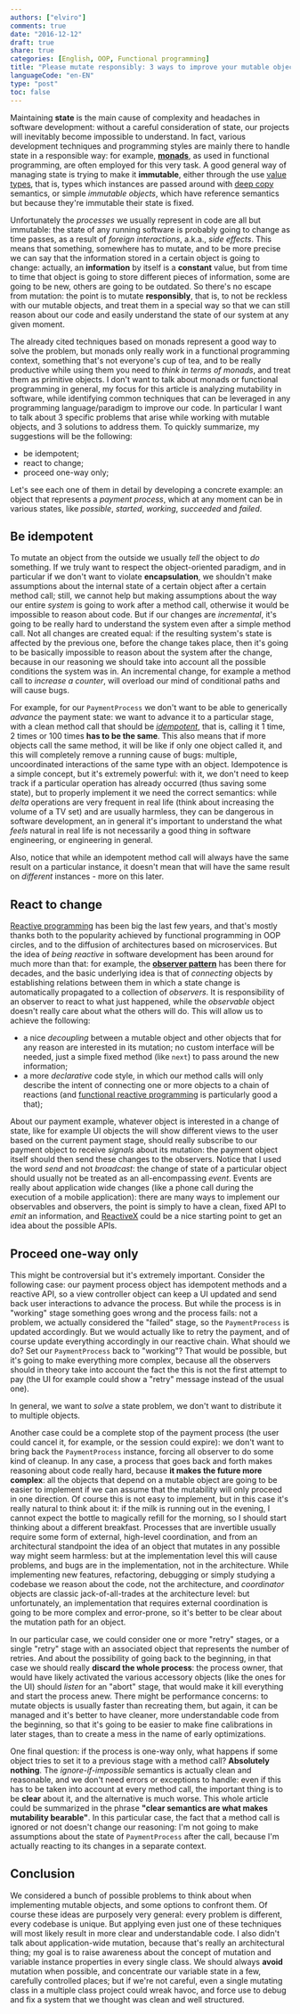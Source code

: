 ```yaml
---
authors: ["elviro"]
comments: true
date: "2016-12-12"
draft: true
share: true
categories: [English, OOP, Functional programming]
title: "Please mutate responsibly: 3 ways to improve your mutable objects"
languageCode: "en-EN"
type: "post"
toc: false
---
```


Maintaining **state** is the main cause of complexity and headaches in software development: without a careful consideration of state, our projects will inevitably become impossible to understand. In fact, various development techniques and programming styles are mainly there to handle state in a responsible way: for example, [**monads**](https://en.wikipedia.org/wiki/Monad_(functional_programming)), as used in functional programming, are often employed for this very task. A good general way of managing state is trying to make it **immutable**, either through the use [value types](https://en.wikipedia.org/wiki/Value_type), that is, types which instances are passed around with [deep copy](https://en.wikipedia.org/wiki/Object_copying#Deep_copy) semantics, or simple *immutable objects*, which have reference semantics but because they're immutable their state is fixed.

Unfortunately the *processes* we usually represent in code are all but immutable: the state of any running software is probably going to change as time passes, as a result of *foreign interactions*, a.k.a., *side effects*. This means that something, somewhere has to mutate, and to be more precise we can say that the information stored in a certain object is going to change: actually, an **information** by itself is a **constant** value, but from time to time that object is going to store different pieces of information, some are going to be new, others are going to be outdated. So there's no escape from mutation: the point is to mutate **responsibly**, that is, to not be reckless with our mutable objects, and treat them in a special way so that we can still reason about our code and easily understand the state of our system at any given moment.

The already cited techniques based on monads represent a good way to solve the problem, but monads only really work in a functional programming context, something that's not everyone's cup of tea, and to be really productive while using them you need to *think in terms of monads*, and treat them as primitive objects. I don't want to talk about monads or functional programming in general, my focus for this article is analyzing mutability in software, while identifying common techniques that can be leveraged in any programming language/paradigm to improve our code. In particular I want to talk about 3 specific problems that arise while working with mutable objects, and 3 solutions to address them. To quickly summarize, my suggestions will be the following:

- be idempotent;
- react to change;
- proceed one-way only;

Let's see each one of them in detail by developing a concrete example: an object that represents a *payment process*, which at any moment can be in various states, like *possible*, *started*, *working*, *succeeded* and *failed*.

## Be idempotent

To mutate an object from the outside we usually *tell* the object to *do* something. If we truly want to respect the object-oriented paradigm, and in particular if we don't want to violate **encapsulation**, we shouldn't make assumptions about the internal state of a certain object after a certain method call; still, we cannot help but making assumptions about the way our entire *system* is going to work after a method call, otherwise it would be impossible to reason about code. But if our changes are *incremental*, it's going to be really hard to understand the system even after a simple method call. Not all changes are created equal: if the resulting system's state is affected by the previous one, before the change takes place, then it's going to be basically impossible to reason about the system after the change, because in our reasoning we should take into account all the possible conditions the system was in. An incremental change, for example a method call to *increase a counter*, will overload our mind of conditional paths and will cause bugs.

For example, for our `PaymentProcess` we don't want to be able to generically *advance* the payment state: we want to advance it to a particular stage, with a clean method call that should be [*idempotent*](https://en.wikipedia.org/wiki/Idempotence), that is, calling it 1 time, 2 times or 100 times **has to be the same**. This also means that if more objects call the same method, it will be like if only one object called it, and this will completely remove a running cause of bugs: multiple, uncoordinated interactions of the same type with an object. Idempotence is a simple concept, but it's extremely powerful: with it, we don't need to keep track if a particular operation has already occurred (thus saving some state), but to properly implement it we need the correct semantics: while *delta* operations are very frequent in real life (think about increasing the volume of a TV set) and are usually harmless, they can be dangerous in software development, an in general it's important to understand the what *feels* natural in real life is not necessarily a good thing in software engineering, or engineering in general.

Also, notice that while an idempotent method call will always have the same result on a particular instance, it doesn't mean that will have the same result on *different* instances - more on this later.

## React to change

[Reactive programming](http://www.reactivemanifesto.org) has been big the last few years, and that's mostly thanks both to the popularity achieved by functional programming in OOP circles, and to the diffusion of architectures based on microservices. But the idea of *being reactive* in software development has been around for much more than that: for example, the [**observer pattern**](https://en.wikipedia.org/wiki/Observer_pattern) has been there for decades, and the basic underlying idea is that of *connecting* objects by establishing relations between them in which a state change is automatically propagated to a collection of *observers*. It is responsibility of an observer to react to what just happened, while the *observable* object doesn't really care about what the others will do. This will allow us to achieve the following:

- a nice *decoupling* between a mutable object and other objects that for any reason are interested in its mutation; no custom interface will be needed, just a simple fixed method (like `next`) to pass around the new information;
- a more *declarative* code style, in which our method calls will only describe the intent of connecting one or more objects to a chain of reactions (and [functional reactive programming](https://gist.github.com/staltz/868e7e9bc2a7b8c1f754) is particularly good a that);

About our payment example, whatever object is interested in a change of state, like for example UI objects the will show different views to the user based on the current payment stage, should really subscribe to our payment object to receive *signals* about its mutation: the payment object itself should then send these changes to the observers. Notice that I used the  word *send* and not *broadcast*: the change of state of a particular object should usually not be treated as an all-encompassing *event*. Events are really about application wide changes (like a phone call during the execution of a mobile application): there are many ways to implement our observables and observers, the point is simply to have a clean, fixed API to *emit* an information, and [ReactiveX](http://reactivex.io) could be a nice starting point to get an idea about the possible APIs.

## Proceed one-way only

This might be controversial but it's extremely important. Consider the following case: our payment process object has idempotent methods and a reactive API, so a view controller object can keep a UI updated and send back user interactions to advance the process. But while the process is in "working" stage something goes wrong and the process fails: not a problem, we actually considered the "failed" stage, so the `PaymentProcess` is updated accordingly. But we would actually like to retry the payment, and of course update everything accordingly in our reactive chain. What should we do? Set our `PaymentProcess` back to "working"? That would be possible, but it's going to make everything more complex, because all the observers should in theory take into account the fact the this is not the first attempt to pay (the UI for example could show a "retry" message instead of the usual one).

In general, we want to *solve* a state problem, we don't want to distribute it to multiple objects.

Another case could be a complete stop of the payment process (the user could cancel it, for example, or the session could expire): we don't want to bring back the `PaymentProcess` instance, forcing all observer to do some kind of cleanup. In any case, a process that goes back and forth makes reasoning about code really hard, because **it makes the future more complex**: all the objects that depend on a mutable object are going to be easier to implement if we can assume that the mutability will only proceed in one direction. Of course this is not easy to implement, but in this case it's really natural to think about it: if the milk is running out in the evening, I cannot expect the bottle to magically refill for the morning, so I should start thinking about a different breakfast. Processes that are invertible usually require some form of external, high-level coordination, and from an architectural standpoint the idea of an object that mutates in any possible way might seem harmless: but at the implementation level this will cause problems, and bugs are in the implementation, not in the architecture. While implementing new features, refactoring, debugging or simply studying a codebase we reason about the code, not the architecture, and *coordinator* objects are classic jack-of-all-trades at the architecture level: but unfortunately, an implementation that requires external coordination is going to be more complex and error-prone, so it's better to be clear about the mutation path for an object.

In our particular case, we could consider one or more "retry" stages, or a single "retry" stage with an associated object that represents the number of retries. And about the possibility of going back to the beginning, in that case we should really **discard the whole process**: the process owner, that would have likely activated the various accessory objects (like the ones for the UI) should *listen* for an "abort" stage, that would make it kill everything and start the process anew. There might be performance concerns: to mutate objects is usually faster than recreating them, but again, it can be managed and it's better to have cleaner, more understandable code from the beginning, so that it's going to be easier to make fine calibrations in later stages, than to create a mess in the name of early optimizations.

One final question: if the process is one-way only, what happens if some object tries to set it to a previous stage with a method call? **Absolutely nothing**. The *ignore-if-impossible* semantics is actually clean and reasonable, and we don't need errors or exceptions to handle: even if this has to be taken into account at every method call, the important thing is to be **clear** about it, and the alternative is much worse. This whole article could be summarized in the phrase **"clear semantics are what makes mutability bearable"**. In this particular case, the fact that a method call is ignored or not doesn't change our reasoning: I'm not going to make assumptions about the state of `PaymentProcess` after the call, because I'm actually reacting to its changes in a separate context.

## Conclusion

We considered a bunch of possible problems to think about when implementing mutable objects, and some options to confront them. Of course these ideas are purposely very general: every problem is different, every codebase is unique. But applying even just one of these techniques will most likely result in more clear and understandable code. I also didn't talk about application-wide mutation, because that's really an architectural thing; my goal is to raise awareness about the concept of mutation and variable instance properties in every single class. We should always **avoid** mutation when possible, and concentrate our variable state in a few, carefully controlled places; but if we're not careful, even a single mutating class in a multiple class project could wreak havoc, and force use to debug and fix a system that we thought was clean and well structured.